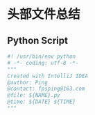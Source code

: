 # 头部文件总结

## Python Script

```Python
#! /usr/bin/env python
# -*- coding: utf-8 -*-
"""
Created with IntelliJ IDEA
@author: Ping
@contact: fpsping@163.com
@file: ${NAME}.py
@time: ${DATE} ${TIME}
"""
```
